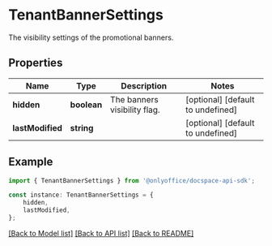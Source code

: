 # TenantBannerSettings

The visibility settings of the promotional banners.

## Properties

Name | Type | Description | Notes
------------ | ------------- | ------------- | -------------
**hidden** | **boolean** | The banners visibility flag. | [optional] [default to undefined]
**lastModified** | **string** |  | [optional] [default to undefined]

## Example

```typescript
import { TenantBannerSettings } from '@onlyoffice/docspace-api-sdk';

const instance: TenantBannerSettings = {
    hidden,
    lastModified,
};
```

[[Back to Model list]](../README.md#documentation-for-models) [[Back to API list]](../README.md#documentation-for-api-endpoints) [[Back to README]](../README.md)
